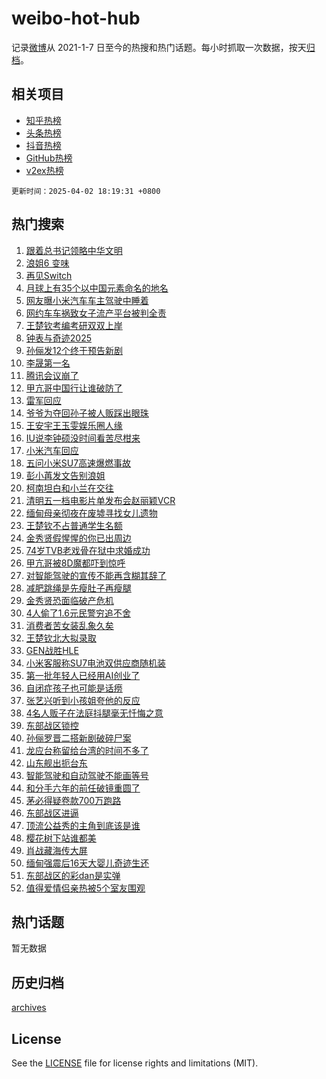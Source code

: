 # weibo-hot-hub

记录[微博](https://www.weibo.com)从 2021-1-7 日至今的热搜和热门话题。每小时抓取一次数据，按天[归档](archives)。

## 相关项目

- [知乎热榜](https://github.com/lonnyzhang423/zhihu-hot-hub)
- [头条热榜](https://github.com/lonnyzhang423/toutiao-hot-hub)
- [抖音热榜](https://github.com/lonnyzhang423/douyin-hot-hub)
- [GitHub热榜](https://github.com/lonnyzhang423/github-hot-hub)
- [v2ex热榜](https://github.com/lonnyzhang423/v2ex-hot-hub)


`更新时间：2025-04-02 18:19:31 +0800`

## 热门搜索

1. [跟着总书记领略中华文明](https://m.weibo.cn/search?containerid=100103type%3D1%26t%3D10%26q%3D%23%E8%B7%9F%E7%9D%80%E6%80%BB%E4%B9%A6%E8%AE%B0%E9%A2%86%E7%95%A5%E4%B8%AD%E5%8D%8E%E6%96%87%E6%98%8E%23&stream_entry_id=51&isnewpage=1&extparam=seat%3D1%26dgr%3D0%26stream_entry_id%3D51%26c_type%3D51%26pos%3D0%26filter_type%3Drealtimehot%26cate%3D10103%26q%3D%2523%25E8%25B7%259F%25E7%259D%2580%25E6%2580%25BB%25E4%25B9%25A6%25E8%25AE%25B0%25E9%25A2%2586%25E7%2595%25A5%25E4%25B8%25AD%25E5%258D%258E%25E6%2596%2587%25E6%2598%258E%2523%26display_time%3D1743589170%26pre_seqid%3D174358917071001511579158)
1. [浪姐6 变味](https://m.weibo.cn/search?containerid=100103type%3D1%26t%3D10%26q%3D%E6%B5%AA%E5%A7%906+%E5%8F%98%E5%91%B3&stream_entry_id=31&isnewpage=1&extparam=seat%3D1%26flag%3D1%26filter_type%3Drealtimehot%26c_type%3D31%26cate%3D5001%26band_rank%3D1%26pos%3D0%26stream_entry_id%3D31%26lcate%3D5001%26dgr%3D0%26realpos%3D1%26q%3D%25E6%25B5%25AA%25E5%25A7%25906%2520%25E5%258F%2598%25E5%2591%25B3%26display_time%3D1743589170%26pre_seqid%3D174358917071001511579158)
1. [再见Switch](https://m.weibo.cn/search?containerid=100103type%3D1%26t%3D10%26q%3D%E5%86%8D%E8%A7%81Switch&stream_entry_id=31&isnewpage=1&extparam=seat%3D1%26flag%3D1%26filter_type%3Drealtimehot%26c_type%3D31%26cate%3D5001%26band_rank%3D2%26pos%3D1%26stream_entry_id%3D31%26lcate%3D5001%26dgr%3D0%26realpos%3D2%26q%3D%25E5%2586%258D%25E8%25A7%2581Switch%26display_time%3D1743589170%26pre_seqid%3D174358917071001511579158)
1. [月球上有35个以中国元素命名的地名](https://m.weibo.cn/search?containerid=100103type%3D1%26t%3D10%26q%3D%23%E6%9C%88%E7%90%83%E4%B8%8A%E6%9C%8935%E4%B8%AA%E4%BB%A5%E4%B8%AD%E5%9B%BD%E5%85%83%E7%B4%A0%E5%91%BD%E5%90%8D%E7%9A%84%E5%9C%B0%E5%90%8D%23&stream_entry_id=31&isnewpage=1&extparam=seat%3D1%26flag%3D1%26filter_type%3Drealtimehot%26c_type%3D31%26cate%3D5001%26band_rank%3D3%26pos%3D2%26stream_entry_id%3D31%26lcate%3D5001%26dgr%3D0%26realpos%3D3%26q%3D%2523%25E6%259C%2588%25E7%2590%2583%25E4%25B8%258A%25E6%259C%258935%25E4%25B8%25AA%25E4%25BB%25A5%25E4%25B8%25AD%25E5%259B%25BD%25E5%2585%2583%25E7%25B4%25A0%25E5%2591%25BD%25E5%2590%258D%25E7%259A%2584%25E5%259C%25B0%25E5%2590%258D%2523%26display_time%3D1743589170%26pre_seqid%3D174358917071001511579158)
1. [网友曝小米汽车车主驾驶中睡着](https://m.weibo.cn/search?containerid=100103type%3D1%26t%3D10%26q%3D%23%E7%BD%91%E5%8F%8B%E6%9B%9D%E5%B0%8F%E7%B1%B3%E6%B1%BD%E8%BD%A6%E8%BD%A6%E4%B8%BB%E9%A9%BE%E9%A9%B6%E4%B8%AD%E7%9D%A1%E7%9D%80%23&stream_entry_id=31&isnewpage=1&extparam=seat%3D1%26flag%3D2%26filter_type%3Drealtimehot%26c_type%3D31%26cate%3D5001%26band_rank%3D4%26pos%3D3%26stream_entry_id%3D31%26lcate%3D5001%26dgr%3D0%26realpos%3D4%26q%3D%2523%25E7%25BD%2591%25E5%258F%258B%25E6%259B%259D%25E5%25B0%258F%25E7%25B1%25B3%25E6%25B1%25BD%25E8%25BD%25A6%25E8%25BD%25A6%25E4%25B8%25BB%25E9%25A9%25BE%25E9%25A9%25B6%25E4%25B8%25AD%25E7%259D%25A1%25E7%259D%2580%2523%26display_time%3D1743589170%26pre_seqid%3D174358917071001511579158)
1. [网约车车祸致女子流产平台被判全责](https://m.weibo.cn/search?containerid=100103type%3D1%26t%3D10%26q%3D%23%E7%BD%91%E7%BA%A6%E8%BD%A6%E8%BD%A6%E7%A5%B8%E8%87%B4%E5%A5%B3%E5%AD%90%E6%B5%81%E4%BA%A7%E5%B9%B3%E5%8F%B0%E8%A2%AB%E5%88%A4%E5%85%A8%E8%B4%A3%23&stream_entry_id=31&isnewpage=1&extparam=seat%3D1%26flag%3D1%26filter_type%3Drealtimehot%26c_type%3D31%26cate%3D5001%26band_rank%3D5%26pos%3D4%26stream_entry_id%3D31%26lcate%3D5001%26dgr%3D0%26realpos%3D5%26q%3D%2523%25E7%25BD%2591%25E7%25BA%25A6%25E8%25BD%25A6%25E8%25BD%25A6%25E7%25A5%25B8%25E8%2587%25B4%25E5%25A5%25B3%25E5%25AD%2590%25E6%25B5%2581%25E4%25BA%25A7%25E5%25B9%25B3%25E5%258F%25B0%25E8%25A2%25AB%25E5%2588%25A4%25E5%2585%25A8%25E8%25B4%25A3%2523%26display_time%3D1743589170%26pre_seqid%3D174358917071001511579158)
1. [王楚钦考编考研双双上岸](https://m.weibo.cn/search?containerid=100103type%3D1%26t%3D10%26q%3D%23%E7%8E%8B%E6%A5%9A%E9%92%A6%E8%80%83%E7%BC%96%E8%80%83%E7%A0%94%E5%8F%8C%E5%8F%8C%E4%B8%8A%E5%B2%B8%23&stream_entry_id=31&isnewpage=1&extparam=seat%3D1%26flag%3D2%26filter_type%3Drealtimehot%26c_type%3D31%26cate%3D5001%26band_rank%3D6%26pos%3D5%26stream_entry_id%3D31%26lcate%3D5001%26dgr%3D0%26realpos%3D6%26q%3D%2523%25E7%258E%258B%25E6%25A5%259A%25E9%2592%25A6%25E8%2580%2583%25E7%25BC%2596%25E8%2580%2583%25E7%25A0%2594%25E5%258F%258C%25E5%258F%258C%25E4%25B8%258A%25E5%25B2%25B8%2523%26display_time%3D1743589170%26pre_seqid%3D174358917071001511579158)
1. [钟表与奇迹2025](https://m.weibo.cn/search?containerid=100103type%3D1%26t%3D10%26q%3D%23%E9%92%9F%E8%A1%A8%E4%B8%8E%E5%A5%87%E8%BF%B92025%23&stream_entry_id=31&isnewpage=1&extparam=seat%3D1%26dgr%3D0%26adid%3D281721%26c_type%3D31%26cate%3D5001%26band_rank%3D7%26pos%3D6%26stream_entry_id%3D31%26is_ad_pos%3D1%26filter_type%3Drealtimehot%26topic_ad%3D1%26lcate%3D5001%26q%3D%2523%25E9%2592%259F%25E8%25A1%25A8%25E4%25B8%258E%25E5%25A5%2587%25E8%25BF%25B92025%2523%26display_time%3D1743589170%26pre_seqid%3D174358917071001511579158)
1. [孙俪发12个终于预告新剧](https://m.weibo.cn/search?containerid=100103type%3D1%26t%3D10%26q%3D%23%E5%AD%99%E4%BF%AA%E5%8F%9112%E4%B8%AA%E7%BB%88%E4%BA%8E%E9%A2%84%E5%91%8A%E6%96%B0%E5%89%A7%23&stream_entry_id=31&isnewpage=1&extparam=seat%3D1%26flag%3D1%26filter_type%3Drealtimehot%26c_type%3D31%26cate%3D5001%26band_rank%3D7%26pos%3D7%26stream_entry_id%3D31%26lcate%3D5001%26dgr%3D0%26realpos%3D7%26q%3D%2523%25E5%25AD%2599%25E4%25BF%25AA%25E5%258F%259112%25E4%25B8%25AA%25E7%25BB%2588%25E4%25BA%258E%25E9%25A2%2584%25E5%2591%258A%25E6%2596%25B0%25E5%2589%25A7%2523%26display_time%3D1743589170%26pre_seqid%3D174358917071001511579158)
1. [李晟第一名](https://m.weibo.cn/search?containerid=100103type%3D1%26t%3D10%26q%3D%23%E6%9D%8E%E6%99%9F%E7%AC%AC%E4%B8%80%E5%90%8D%23&stream_entry_id=31&isnewpage=1&extparam=seat%3D1%26flag%3D2%26filter_type%3Drealtimehot%26c_type%3D31%26cate%3D5001%26band_rank%3D8%26pos%3D8%26stream_entry_id%3D31%26lcate%3D5001%26dgr%3D0%26realpos%3D8%26q%3D%2523%25E6%259D%258E%25E6%2599%259F%25E7%25AC%25AC%25E4%25B8%2580%25E5%2590%258D%2523%26display_time%3D1743589170%26pre_seqid%3D174358917071001511579158)
1. [腾讯会议崩了](https://m.weibo.cn/search?containerid=100103type%3D1%26t%3D10%26q%3D%E8%85%BE%E8%AE%AF%E4%BC%9A%E8%AE%AE%E5%B4%A9%E4%BA%86&stream_entry_id=31&isnewpage=1&extparam=seat%3D1%26flag%3D0%26filter_type%3Drealtimehot%26c_type%3D31%26cate%3D5001%26band_rank%3D9%26pos%3D9%26stream_entry_id%3D31%26lcate%3D5001%26dgr%3D0%26realpos%3D9%26q%3D%25E8%2585%25BE%25E8%25AE%25AF%25E4%25BC%259A%25E8%25AE%25AE%25E5%25B4%25A9%25E4%25BA%2586%26display_time%3D1743589170%26pre_seqid%3D174358917071001511579158)
1. [甲亢哥中国行让谁破防了](https://m.weibo.cn/search?containerid=100103type%3D1%26t%3D10%26q%3D%23%E7%94%B2%E4%BA%A2%E5%93%A5%E4%B8%AD%E5%9B%BD%E8%A1%8C%E8%AE%A9%E8%B0%81%E7%A0%B4%E9%98%B2%E4%BA%86%23&stream_entry_id=31&isnewpage=1&extparam=seat%3D1%26flag%3D1%26filter_type%3Drealtimehot%26c_type%3D31%26cate%3D5001%26band_rank%3D10%26pos%3D10%26stream_entry_id%3D31%26lcate%3D5001%26dgr%3D0%26realpos%3D10%26q%3D%2523%25E7%2594%25B2%25E4%25BA%25A2%25E5%2593%25A5%25E4%25B8%25AD%25E5%259B%25BD%25E8%25A1%258C%25E8%25AE%25A9%25E8%25B0%2581%25E7%25A0%25B4%25E9%2598%25B2%25E4%25BA%2586%2523%26display_time%3D1743589170%26pre_seqid%3D174358917071001511579158)
1. [雷军回应](https://m.weibo.cn/search?containerid=100103type%3D1%26t%3D10%26q%3D%E9%9B%B7%E5%86%9B%E5%9B%9E%E5%BA%94&stream_entry_id=31&isnewpage=1&extparam=seat%3D1%26flag%3D2%26filter_type%3Drealtimehot%26c_type%3D31%26cate%3D5001%26band_rank%3D11%26pos%3D11%26stream_entry_id%3D31%26lcate%3D5001%26dgr%3D0%26realpos%3D11%26q%3D%25E9%259B%25B7%25E5%2586%259B%25E5%259B%259E%25E5%25BA%2594%26display_time%3D1743589170%26pre_seqid%3D174358917071001511579158)
1. [爷爷为夺回孙子被人贩踩出眼珠](https://m.weibo.cn/search?containerid=100103type%3D1%26t%3D10%26q%3D%23%E7%88%B7%E7%88%B7%E4%B8%BA%E5%A4%BA%E5%9B%9E%E5%AD%99%E5%AD%90%E8%A2%AB%E4%BA%BA%E8%B4%A9%E8%B8%A9%E5%87%BA%E7%9C%BC%E7%8F%A0%23&stream_entry_id=31&isnewpage=1&extparam=seat%3D1%26flag%3D2%26filter_type%3Drealtimehot%26c_type%3D31%26cate%3D5001%26band_rank%3D12%26pos%3D12%26stream_entry_id%3D31%26lcate%3D5001%26dgr%3D0%26realpos%3D12%26q%3D%2523%25E7%2588%25B7%25E7%2588%25B7%25E4%25B8%25BA%25E5%25A4%25BA%25E5%259B%259E%25E5%25AD%2599%25E5%25AD%2590%25E8%25A2%25AB%25E4%25BA%25BA%25E8%25B4%25A9%25E8%25B8%25A9%25E5%2587%25BA%25E7%259C%25BC%25E7%258F%25A0%2523%26display_time%3D1743589170%26pre_seqid%3D174358917071001511579158)
1. [王安宇王玉雯娱乐圈人缘](https://m.weibo.cn/search?containerid=100103type%3D1%26t%3D10%26q%3D%23%E7%8E%8B%E5%AE%89%E5%AE%87%E7%8E%8B%E7%8E%89%E9%9B%AF%E5%A8%B1%E4%B9%90%E5%9C%88%E4%BA%BA%E7%BC%98%23&stream_entry_id=31&isnewpage=1&extparam=seat%3D1%26flag%3D2%26filter_type%3Drealtimehot%26c_type%3D31%26cate%3D5001%26band_rank%3D13%26pos%3D13%26stream_entry_id%3D31%26lcate%3D5001%26dgr%3D0%26realpos%3D13%26q%3D%2523%25E7%258E%258B%25E5%25AE%2589%25E5%25AE%2587%25E7%258E%258B%25E7%258E%2589%25E9%259B%25AF%25E5%25A8%25B1%25E4%25B9%2590%25E5%259C%2588%25E4%25BA%25BA%25E7%25BC%2598%2523%26display_time%3D1743589170%26pre_seqid%3D174358917071001511579158)
1. [IU说李钟硕没时间看苦尽柑来](https://m.weibo.cn/search?containerid=100103type%3D1%26t%3D10%26q%3D%23IU%E8%AF%B4%E6%9D%8E%E9%92%9F%E7%A1%95%E6%B2%A1%E6%97%B6%E9%97%B4%E7%9C%8B%E8%8B%A6%E5%B0%BD%E6%9F%91%E6%9D%A5%23&stream_entry_id=31&isnewpage=1&extparam=seat%3D1%26flag%3D2%26filter_type%3Drealtimehot%26c_type%3D31%26cate%3D5001%26band_rank%3D14%26pos%3D14%26stream_entry_id%3D31%26lcate%3D5001%26dgr%3D0%26realpos%3D14%26q%3D%2523IU%25E8%25AF%25B4%25E6%259D%258E%25E9%2592%259F%25E7%25A1%2595%25E6%25B2%25A1%25E6%2597%25B6%25E9%2597%25B4%25E7%259C%258B%25E8%258B%25A6%25E5%25B0%25BD%25E6%259F%2591%25E6%259D%25A5%2523%26display_time%3D1743589170%26pre_seqid%3D174358917071001511579158)
1. [小米汽车回应](https://m.weibo.cn/search?containerid=100103type%3D1%26t%3D10%26q%3D%E5%B0%8F%E7%B1%B3%E6%B1%BD%E8%BD%A6%E5%9B%9E%E5%BA%94&stream_entry_id=31&isnewpage=1&extparam=seat%3D1%26flag%3D0%26filter_type%3Drealtimehot%26c_type%3D31%26cate%3D5001%26band_rank%3D15%26pos%3D15%26stream_entry_id%3D31%26lcate%3D5001%26dgr%3D0%26realpos%3D15%26q%3D%25E5%25B0%258F%25E7%25B1%25B3%25E6%25B1%25BD%25E8%25BD%25A6%25E5%259B%259E%25E5%25BA%2594%26display_time%3D1743589170%26pre_seqid%3D174358917071001511579158)
1. [五问小米SU7高速爆燃事故](https://m.weibo.cn/search?containerid=100103type%3D1%26t%3D10%26q%3D%23%E4%BA%94%E9%97%AE%E5%B0%8F%E7%B1%B3SU7%E9%AB%98%E9%80%9F%E7%88%86%E7%87%83%E4%BA%8B%E6%95%85%23&stream_entry_id=31&isnewpage=1&extparam=seat%3D1%26flag%3D0%26filter_type%3Drealtimehot%26c_type%3D31%26cate%3D5001%26band_rank%3D16%26pos%3D16%26stream_entry_id%3D31%26lcate%3D5001%26dgr%3D0%26realpos%3D16%26q%3D%2523%25E4%25BA%2594%25E9%2597%25AE%25E5%25B0%258F%25E7%25B1%25B3SU7%25E9%25AB%2598%25E9%2580%259F%25E7%2588%2586%25E7%2587%2583%25E4%25BA%258B%25E6%2595%2585%2523%26display_time%3D1743589170%26pre_seqid%3D174358917071001511579158)
1. [彭小苒发文告别浪姐](https://m.weibo.cn/search?containerid=100103type%3D1%26t%3D10%26q%3D%23%E5%BD%AD%E5%B0%8F%E8%8B%92%E5%8F%91%E6%96%87%E5%91%8A%E5%88%AB%E6%B5%AA%E5%A7%90%23&stream_entry_id=31&isnewpage=1&extparam=seat%3D1%26flag%3D1%26filter_type%3Drealtimehot%26c_type%3D31%26cate%3D5001%26band_rank%3D17%26pos%3D17%26stream_entry_id%3D31%26lcate%3D5001%26dgr%3D0%26realpos%3D17%26q%3D%2523%25E5%25BD%25AD%25E5%25B0%258F%25E8%258B%2592%25E5%258F%2591%25E6%2596%2587%25E5%2591%258A%25E5%2588%25AB%25E6%25B5%25AA%25E5%25A7%2590%2523%26display_time%3D1743589170%26pre_seqid%3D174358917071001511579158)
1. [柯南坦白和小兰在交往](https://m.weibo.cn/search?containerid=100103type%3D1%26t%3D10%26q%3D%E6%9F%AF%E5%8D%97%E5%9D%A6%E7%99%BD%E5%92%8C%E5%B0%8F%E5%85%B0%E5%9C%A8%E4%BA%A4%E5%BE%80&stream_entry_id=31&isnewpage=1&extparam=seat%3D1%26flag%3D0%26filter_type%3Drealtimehot%26c_type%3D31%26cate%3D5001%26band_rank%3D18%26pos%3D18%26stream_entry_id%3D31%26lcate%3D5001%26dgr%3D0%26realpos%3D18%26q%3D%25E6%259F%25AF%25E5%258D%2597%25E5%259D%25A6%25E7%2599%25BD%25E5%2592%258C%25E5%25B0%258F%25E5%2585%25B0%25E5%259C%25A8%25E4%25BA%25A4%25E5%25BE%2580%26display_time%3D1743589170%26pre_seqid%3D174358917071001511579158)
1. [清明五一档电影片单发布会赵丽颖VCR](https://m.weibo.cn/search?containerid=100103type%3D1%26t%3D10%26q%3D%23%E6%B8%85%E6%98%8E%E4%BA%94%E4%B8%80%E6%A1%A3%E7%94%B5%E5%BD%B1%E7%89%87%E5%8D%95%E5%8F%91%E5%B8%83%E4%BC%9A%E8%B5%B5%E4%B8%BD%E9%A2%96VCR%23&stream_entry_id=31&isnewpage=1&extparam=seat%3D1%26flag%3D1%26filter_type%3Drealtimehot%26c_type%3D31%26cate%3D5001%26band_rank%3D19%26pos%3D19%26stream_entry_id%3D31%26lcate%3D5001%26dgr%3D0%26realpos%3D19%26q%3D%2523%25E6%25B8%2585%25E6%2598%258E%25E4%25BA%2594%25E4%25B8%2580%25E6%25A1%25A3%25E7%2594%25B5%25E5%25BD%25B1%25E7%2589%2587%25E5%258D%2595%25E5%258F%2591%25E5%25B8%2583%25E4%25BC%259A%25E8%25B5%25B5%25E4%25B8%25BD%25E9%25A2%2596VCR%2523%26display_time%3D1743589170%26pre_seqid%3D174358917071001511579158)
1. [缅甸母亲彻夜在废墟寻找女儿遗物](https://m.weibo.cn/search?containerid=100103type%3D1%26t%3D10%26q%3D%23%E7%BC%85%E7%94%B8%E6%AF%8D%E4%BA%B2%E5%BD%BB%E5%A4%9C%E5%9C%A8%E5%BA%9F%E5%A2%9F%E5%AF%BB%E6%89%BE%E5%A5%B3%E5%84%BF%E9%81%97%E7%89%A9%23&stream_entry_id=31&isnewpage=1&extparam=seat%3D1%26flag%3D1%26filter_type%3Drealtimehot%26c_type%3D31%26cate%3D5001%26band_rank%3D20%26pos%3D20%26stream_entry_id%3D31%26lcate%3D5001%26dgr%3D0%26realpos%3D20%26q%3D%2523%25E7%25BC%2585%25E7%2594%25B8%25E6%25AF%258D%25E4%25BA%25B2%25E5%25BD%25BB%25E5%25A4%259C%25E5%259C%25A8%25E5%25BA%259F%25E5%25A2%259F%25E5%25AF%25BB%25E6%2589%25BE%25E5%25A5%25B3%25E5%2584%25BF%25E9%2581%2597%25E7%2589%25A9%2523%26display_time%3D1743589170%26pre_seqid%3D174358917071001511579158)
1. [王楚钦不占普通学生名额](https://m.weibo.cn/search?containerid=100103type%3D1%26t%3D10%26q%3D%23%E7%8E%8B%E6%A5%9A%E9%92%A6%E4%B8%8D%E5%8D%A0%E6%99%AE%E9%80%9A%E5%AD%A6%E7%94%9F%E5%90%8D%E9%A2%9D%23&stream_entry_id=31&isnewpage=1&extparam=seat%3D1%26flag%3D2%26filter_type%3Drealtimehot%26c_type%3D31%26cate%3D5001%26band_rank%3D21%26pos%3D21%26stream_entry_id%3D31%26lcate%3D5001%26dgr%3D0%26realpos%3D21%26q%3D%2523%25E7%258E%258B%25E6%25A5%259A%25E9%2592%25A6%25E4%25B8%258D%25E5%258D%25A0%25E6%2599%25AE%25E9%2580%259A%25E5%25AD%25A6%25E7%2594%259F%25E5%2590%258D%25E9%25A2%259D%2523%26display_time%3D1743589170%26pre_seqid%3D174358917071001511579158)
1. [金秀贤假惺惺的你已出周边](https://m.weibo.cn/search?containerid=100103type%3D1%26t%3D10%26q%3D%23%E9%87%91%E7%A7%80%E8%B4%A4%E5%81%87%E6%83%BA%E6%83%BA%E7%9A%84%E4%BD%A0%E5%B7%B2%E5%87%BA%E5%91%A8%E8%BE%B9%23&stream_entry_id=31&isnewpage=1&extparam=seat%3D1%26flag%3D0%26filter_type%3Drealtimehot%26c_type%3D31%26cate%3D5001%26band_rank%3D22%26pos%3D22%26stream_entry_id%3D31%26lcate%3D5001%26dgr%3D0%26realpos%3D22%26q%3D%2523%25E9%2587%2591%25E7%25A7%2580%25E8%25B4%25A4%25E5%2581%2587%25E6%2583%25BA%25E6%2583%25BA%25E7%259A%2584%25E4%25BD%25A0%25E5%25B7%25B2%25E5%2587%25BA%25E5%2591%25A8%25E8%25BE%25B9%2523%26display_time%3D1743589170%26pre_seqid%3D174358917071001511579158)
1. [74岁TVB老戏骨在狱中求婚成功](https://m.weibo.cn/search?containerid=100103type%3D1%26t%3D10%26q%3D%2374%E5%B2%81TVB%E8%80%81%E6%88%8F%E9%AA%A8%E5%9C%A8%E7%8B%B1%E4%B8%AD%E6%B1%82%E5%A9%9A%E6%88%90%E5%8A%9F%23&stream_entry_id=31&isnewpage=1&extparam=seat%3D1%26flag%3D1%26filter_type%3Drealtimehot%26c_type%3D31%26cate%3D5001%26band_rank%3D23%26pos%3D23%26stream_entry_id%3D31%26lcate%3D5001%26dgr%3D0%26realpos%3D23%26q%3D%252374%25E5%25B2%2581TVB%25E8%2580%2581%25E6%2588%258F%25E9%25AA%25A8%25E5%259C%25A8%25E7%258B%25B1%25E4%25B8%25AD%25E6%25B1%2582%25E5%25A9%259A%25E6%2588%2590%25E5%258A%259F%2523%26display_time%3D1743589170%26pre_seqid%3D174358917071001511579158)
1. [甲亢哥被8D魔都吓到惊呼](https://m.weibo.cn/search?containerid=100103type%3D1%26t%3D10%26q%3D%23%E7%94%B2%E4%BA%A2%E5%93%A5%E8%A2%AB8D%E9%AD%94%E9%83%BD%E5%90%93%E5%88%B0%E6%83%8A%E5%91%BC%23&stream_entry_id=31&isnewpage=1&extparam=seat%3D1%26flag%3D1%26filter_type%3Drealtimehot%26c_type%3D31%26cate%3D5001%26band_rank%3D24%26pos%3D24%26stream_entry_id%3D31%26lcate%3D5001%26dgr%3D0%26realpos%3D24%26q%3D%2523%25E7%2594%25B2%25E4%25BA%25A2%25E5%2593%25A5%25E8%25A2%25AB8D%25E9%25AD%2594%25E9%2583%25BD%25E5%2590%2593%25E5%2588%25B0%25E6%2583%258A%25E5%2591%25BC%2523%26display_time%3D1743589170%26pre_seqid%3D174358917071001511579158)
1. [对智能驾驶的宣传不能再含糊其辞了](https://m.weibo.cn/search?containerid=100103type%3D1%26t%3D10%26q%3D%23%E5%AF%B9%E6%99%BA%E8%83%BD%E9%A9%BE%E9%A9%B6%E7%9A%84%E5%AE%A3%E4%BC%A0%E4%B8%8D%E8%83%BD%E5%86%8D%E5%90%AB%E7%B3%8A%E5%85%B6%E8%BE%9E%E4%BA%86%23&stream_entry_id=31&isnewpage=1&extparam=seat%3D1%26flag%3D1%26filter_type%3Drealtimehot%26c_type%3D31%26cate%3D5001%26band_rank%3D25%26pos%3D25%26stream_entry_id%3D31%26lcate%3D5001%26dgr%3D0%26realpos%3D25%26q%3D%2523%25E5%25AF%25B9%25E6%2599%25BA%25E8%2583%25BD%25E9%25A9%25BE%25E9%25A9%25B6%25E7%259A%2584%25E5%25AE%25A3%25E4%25BC%25A0%25E4%25B8%258D%25E8%2583%25BD%25E5%2586%258D%25E5%2590%25AB%25E7%25B3%258A%25E5%2585%25B6%25E8%25BE%259E%25E4%25BA%2586%2523%26display_time%3D1743589170%26pre_seqid%3D174358917071001511579158)
1. [减肥跳绳是先瘦肚子再瘦腿](https://m.weibo.cn/search?containerid=100103type%3D1%26t%3D10%26q%3D%E5%87%8F%E8%82%A5%E8%B7%B3%E7%BB%B3%E6%98%AF%E5%85%88%E7%98%A6%E8%82%9A%E5%AD%90%E5%86%8D%E7%98%A6%E8%85%BF&stream_entry_id=31&isnewpage=1&extparam=seat%3D1%26flag%3D0%26filter_type%3Drealtimehot%26c_type%3D31%26cate%3D5001%26band_rank%3D26%26pos%3D26%26stream_entry_id%3D31%26lcate%3D5001%26dgr%3D0%26realpos%3D26%26q%3D%25E5%2587%258F%25E8%2582%25A5%25E8%25B7%25B3%25E7%25BB%25B3%25E6%2598%25AF%25E5%2585%2588%25E7%2598%25A6%25E8%2582%259A%25E5%25AD%2590%25E5%2586%258D%25E7%2598%25A6%25E8%2585%25BF%26display_time%3D1743589170%26pre_seqid%3D174358917071001511579158)
1. [金秀贤恐面临破产危机](https://m.weibo.cn/search?containerid=100103type%3D1%26t%3D10%26q%3D%23%E9%87%91%E7%A7%80%E8%B4%A4%E6%81%90%E9%9D%A2%E4%B8%B4%E7%A0%B4%E4%BA%A7%E5%8D%B1%E6%9C%BA%23&stream_entry_id=31&isnewpage=1&extparam=seat%3D1%26flag%3D1%26filter_type%3Drealtimehot%26c_type%3D31%26cate%3D5001%26band_rank%3D27%26pos%3D27%26stream_entry_id%3D31%26lcate%3D5001%26dgr%3D0%26realpos%3D27%26q%3D%2523%25E9%2587%2591%25E7%25A7%2580%25E8%25B4%25A4%25E6%2581%2590%25E9%259D%25A2%25E4%25B8%25B4%25E7%25A0%25B4%25E4%25BA%25A7%25E5%258D%25B1%25E6%259C%25BA%2523%26display_time%3D1743589170%26pre_seqid%3D174358917071001511579158)
1. [4人偷了1.6元民警穷追不舍](https://m.weibo.cn/search?containerid=100103type%3D1%26t%3D10%26q%3D%234%E4%BA%BA%E5%81%B7%E4%BA%861.6%E5%85%83%E6%B0%91%E8%AD%A6%E7%A9%B7%E8%BF%BD%E4%B8%8D%E8%88%8D%23&stream_entry_id=31&isnewpage=1&extparam=seat%3D1%26flag%3D1%26filter_type%3Drealtimehot%26c_type%3D31%26cate%3D5001%26band_rank%3D28%26pos%3D28%26stream_entry_id%3D31%26lcate%3D5001%26dgr%3D0%26realpos%3D28%26q%3D%25234%25E4%25BA%25BA%25E5%2581%25B7%25E4%25BA%25861.6%25E5%2585%2583%25E6%25B0%2591%25E8%25AD%25A6%25E7%25A9%25B7%25E8%25BF%25BD%25E4%25B8%258D%25E8%2588%258D%2523%26display_time%3D1743589170%26pre_seqid%3D174358917071001511579158)
1. [消费者苦女装乱象久矣](https://m.weibo.cn/search?containerid=100103type%3D1%26t%3D10%26q%3D%23%E6%B6%88%E8%B4%B9%E8%80%85%E8%8B%A6%E5%A5%B3%E8%A3%85%E4%B9%B1%E8%B1%A1%E4%B9%85%E7%9F%A3%23&stream_entry_id=31&isnewpage=1&extparam=seat%3D1%26flag%3D1%26filter_type%3Drealtimehot%26c_type%3D31%26cate%3D5001%26band_rank%3D29%26pos%3D29%26stream_entry_id%3D31%26lcate%3D5001%26dgr%3D0%26realpos%3D29%26q%3D%2523%25E6%25B6%2588%25E8%25B4%25B9%25E8%2580%2585%25E8%258B%25A6%25E5%25A5%25B3%25E8%25A3%2585%25E4%25B9%25B1%25E8%25B1%25A1%25E4%25B9%2585%25E7%259F%25A3%2523%26display_time%3D1743589170%26pre_seqid%3D174358917071001511579158)
1. [王楚钦北大拟录取](https://m.weibo.cn/search?containerid=100103type%3D1%26t%3D10%26q%3D%23%E7%8E%8B%E6%A5%9A%E9%92%A6%E5%8C%97%E5%A4%A7%E6%8B%9F%E5%BD%95%E5%8F%96%23&stream_entry_id=31&isnewpage=1&extparam=seat%3D1%26flag%3D0%26filter_type%3Drealtimehot%26c_type%3D31%26cate%3D5001%26band_rank%3D30%26pos%3D30%26stream_entry_id%3D31%26lcate%3D5001%26dgr%3D0%26realpos%3D30%26q%3D%2523%25E7%258E%258B%25E6%25A5%259A%25E9%2592%25A6%25E5%258C%2597%25E5%25A4%25A7%25E6%258B%259F%25E5%25BD%2595%25E5%258F%2596%2523%26display_time%3D1743589170%26pre_seqid%3D174358917071001511579158)
1. [GEN战胜HLE](https://m.weibo.cn/search?containerid=100103type%3D1%26t%3D10%26q%3DGEN%E6%88%98%E8%83%9CHLE&stream_entry_id=31&isnewpage=1&extparam=seat%3D1%26flag%3D1%26filter_type%3Drealtimehot%26c_type%3D31%26cate%3D5001%26band_rank%3D31%26pos%3D31%26stream_entry_id%3D31%26lcate%3D5001%26dgr%3D0%26realpos%3D31%26q%3DGEN%25E6%2588%2598%25E8%2583%259CHLE%26display_time%3D1743589170%26pre_seqid%3D174358917071001511579158)
1. [小米客服称SU7电池双供应商随机装](https://m.weibo.cn/search?containerid=100103type%3D1%26t%3D10%26q%3D%23%E5%B0%8F%E7%B1%B3%E5%AE%A2%E6%9C%8D%E7%A7%B0SU7%E7%94%B5%E6%B1%A0%E5%8F%8C%E4%BE%9B%E5%BA%94%E5%95%86%E9%9A%8F%E6%9C%BA%E8%A3%85%23&stream_entry_id=31&isnewpage=1&extparam=seat%3D1%26flag%3D0%26filter_type%3Drealtimehot%26c_type%3D31%26cate%3D5001%26band_rank%3D32%26pos%3D32%26stream_entry_id%3D31%26lcate%3D5001%26dgr%3D0%26realpos%3D32%26q%3D%2523%25E5%25B0%258F%25E7%25B1%25B3%25E5%25AE%25A2%25E6%259C%258D%25E7%25A7%25B0SU7%25E7%2594%25B5%25E6%25B1%25A0%25E5%258F%258C%25E4%25BE%259B%25E5%25BA%2594%25E5%2595%2586%25E9%259A%258F%25E6%259C%25BA%25E8%25A3%2585%2523%26display_time%3D1743589170%26pre_seqid%3D174358917071001511579158)
1. [第一批年轻人已经用AI创业了](https://m.weibo.cn/search?containerid=100103type%3D1%26t%3D10%26q%3D%23%E7%AC%AC%E4%B8%80%E6%89%B9%E5%B9%B4%E8%BD%BB%E4%BA%BA%E5%B7%B2%E7%BB%8F%E7%94%A8AI%E5%88%9B%E4%B8%9A%E4%BA%86%23&stream_entry_id=31&isnewpage=1&extparam=seat%3D1%26flag%3D1%26filter_type%3Drealtimehot%26c_type%3D31%26cate%3D5001%26band_rank%3D33%26pos%3D33%26stream_entry_id%3D31%26lcate%3D5001%26dgr%3D0%26realpos%3D33%26q%3D%2523%25E7%25AC%25AC%25E4%25B8%2580%25E6%2589%25B9%25E5%25B9%25B4%25E8%25BD%25BB%25E4%25BA%25BA%25E5%25B7%25B2%25E7%25BB%258F%25E7%2594%25A8AI%25E5%2588%259B%25E4%25B8%259A%25E4%25BA%2586%2523%26display_time%3D1743589170%26pre_seqid%3D174358917071001511579158)
1. [自闭症孩子也可能是话痨](https://m.weibo.cn/search?containerid=100103type%3D1%26t%3D10%26q%3D%23%E8%87%AA%E9%97%AD%E7%97%87%E5%AD%A9%E5%AD%90%E4%B9%9F%E5%8F%AF%E8%83%BD%E6%98%AF%E8%AF%9D%E7%97%A8%23&stream_entry_id=31&isnewpage=1&extparam=seat%3D1%26flag%3D1%26filter_type%3Drealtimehot%26c_type%3D31%26cate%3D5001%26band_rank%3D34%26pos%3D34%26stream_entry_id%3D31%26lcate%3D5001%26dgr%3D0%26realpos%3D34%26q%3D%2523%25E8%2587%25AA%25E9%2597%25AD%25E7%2597%2587%25E5%25AD%25A9%25E5%25AD%2590%25E4%25B9%259F%25E5%258F%25AF%25E8%2583%25BD%25E6%2598%25AF%25E8%25AF%259D%25E7%2597%25A8%2523%26display_time%3D1743589170%26pre_seqid%3D174358917071001511579158)
1. [张艺兴听到小孩姐夸他的反应](https://m.weibo.cn/search?containerid=100103type%3D1%26t%3D10%26q%3D%23%E5%BC%A0%E8%89%BA%E5%85%B4%E5%90%AC%E5%88%B0%E5%B0%8F%E5%AD%A9%E5%A7%90%E5%A4%B8%E4%BB%96%E7%9A%84%E5%8F%8D%E5%BA%94%23&stream_entry_id=31&isnewpage=1&extparam=seat%3D1%26flag%3D1%26filter_type%3Drealtimehot%26c_type%3D31%26cate%3D5001%26band_rank%3D35%26pos%3D35%26stream_entry_id%3D31%26lcate%3D5001%26dgr%3D0%26realpos%3D35%26q%3D%2523%25E5%25BC%25A0%25E8%2589%25BA%25E5%2585%25B4%25E5%2590%25AC%25E5%2588%25B0%25E5%25B0%258F%25E5%25AD%25A9%25E5%25A7%2590%25E5%25A4%25B8%25E4%25BB%2596%25E7%259A%2584%25E5%258F%258D%25E5%25BA%2594%2523%26display_time%3D1743589170%26pre_seqid%3D174358917071001511579158)
1. [4名人贩子在法庭抖腿毫无忏悔之意](https://m.weibo.cn/search?containerid=100103type%3D1%26t%3D10%26q%3D%234%E5%90%8D%E4%BA%BA%E8%B4%A9%E5%AD%90%E5%9C%A8%E6%B3%95%E5%BA%AD%E6%8A%96%E8%85%BF%E6%AF%AB%E6%97%A0%E5%BF%8F%E6%82%94%E4%B9%8B%E6%84%8F%23&stream_entry_id=31&isnewpage=1&extparam=seat%3D1%26flag%3D0%26filter_type%3Drealtimehot%26c_type%3D31%26cate%3D5001%26band_rank%3D36%26pos%3D36%26stream_entry_id%3D31%26lcate%3D5001%26dgr%3D0%26realpos%3D36%26q%3D%25234%25E5%2590%258D%25E4%25BA%25BA%25E8%25B4%25A9%25E5%25AD%2590%25E5%259C%25A8%25E6%25B3%2595%25E5%25BA%25AD%25E6%258A%2596%25E8%2585%25BF%25E6%25AF%25AB%25E6%2597%25A0%25E5%25BF%258F%25E6%2582%2594%25E4%25B9%258B%25E6%2584%258F%2523%26display_time%3D1743589170%26pre_seqid%3D174358917071001511579158)
1. [东部战区锁控](https://m.weibo.cn/search?containerid=100103type%3D1%26t%3D10%26q%3D%23%E4%B8%9C%E9%83%A8%E6%88%98%E5%8C%BA%E9%94%81%E6%8E%A7%23&stream_entry_id=31&isnewpage=1&extparam=seat%3D1%26flag%3D0%26filter_type%3Drealtimehot%26c_type%3D31%26cate%3D5001%26band_rank%3D37%26pos%3D37%26stream_entry_id%3D31%26lcate%3D5001%26dgr%3D0%26realpos%3D37%26q%3D%2523%25E4%25B8%259C%25E9%2583%25A8%25E6%2588%2598%25E5%258C%25BA%25E9%2594%2581%25E6%258E%25A7%2523%26display_time%3D1743589170%26pre_seqid%3D174358917071001511579158)
1. [孙俪罗晋二搭新剧破碎尸案](https://m.weibo.cn/search?containerid=100103type%3D1%26t%3D10%26q%3D%E5%AD%99%E4%BF%AA%E7%BD%97%E6%99%8B%E4%BA%8C%E6%90%AD%E6%96%B0%E5%89%A7%E7%A0%B4%E7%A2%8E%E5%B0%B8%E6%A1%88&stream_entry_id=31&isnewpage=1&extparam=seat%3D1%26flag%3D1%26filter_type%3Drealtimehot%26c_type%3D31%26cate%3D5001%26band_rank%3D38%26pos%3D38%26stream_entry_id%3D31%26lcate%3D5001%26dgr%3D0%26realpos%3D38%26q%3D%25E5%25AD%2599%25E4%25BF%25AA%25E7%25BD%2597%25E6%2599%258B%25E4%25BA%258C%25E6%2590%25AD%25E6%2596%25B0%25E5%2589%25A7%25E7%25A0%25B4%25E7%25A2%258E%25E5%25B0%25B8%25E6%25A1%2588%26display_time%3D1743589170%26pre_seqid%3D174358917071001511579158)
1. [龙应台称留给台湾的时间不多了](https://m.weibo.cn/search?containerid=100103type%3D1%26t%3D10%26q%3D%23%E9%BE%99%E5%BA%94%E5%8F%B0%E7%A7%B0%E7%95%99%E7%BB%99%E5%8F%B0%E6%B9%BE%E7%9A%84%E6%97%B6%E9%97%B4%E4%B8%8D%E5%A4%9A%E4%BA%86%23&stream_entry_id=31&isnewpage=1&extparam=seat%3D1%26flag%3D0%26filter_type%3Drealtimehot%26c_type%3D31%26cate%3D5001%26band_rank%3D39%26pos%3D39%26stream_entry_id%3D31%26lcate%3D5001%26dgr%3D0%26realpos%3D39%26q%3D%2523%25E9%25BE%2599%25E5%25BA%2594%25E5%258F%25B0%25E7%25A7%25B0%25E7%2595%2599%25E7%25BB%2599%25E5%258F%25B0%25E6%25B9%25BE%25E7%259A%2584%25E6%2597%25B6%25E9%2597%25B4%25E4%25B8%258D%25E5%25A4%259A%25E4%25BA%2586%2523%26display_time%3D1743589170%26pre_seqid%3D174358917071001511579158)
1. [山东舰出扼台东](https://m.weibo.cn/search?containerid=100103type%3D1%26t%3D10%26q%3D%23%E5%B1%B1%E4%B8%9C%E8%88%B0%E5%87%BA%E6%89%BC%E5%8F%B0%E4%B8%9C%23&stream_entry_id=31&isnewpage=1&extparam=seat%3D1%26flag%3D1%26filter_type%3Drealtimehot%26c_type%3D31%26cate%3D5001%26band_rank%3D40%26pos%3D40%26stream_entry_id%3D31%26lcate%3D5001%26dgr%3D0%26realpos%3D40%26q%3D%2523%25E5%25B1%25B1%25E4%25B8%259C%25E8%2588%25B0%25E5%2587%25BA%25E6%2589%25BC%25E5%258F%25B0%25E4%25B8%259C%2523%26display_time%3D1743589170%26pre_seqid%3D174358917071001511579158)
1. [智能驾驶和自动驾驶不能画等号](https://m.weibo.cn/search?containerid=100103type%3D1%26t%3D10%26q%3D%23%E6%99%BA%E8%83%BD%E9%A9%BE%E9%A9%B6%E5%92%8C%E8%87%AA%E5%8A%A8%E9%A9%BE%E9%A9%B6%E4%B8%8D%E8%83%BD%E7%94%BB%E7%AD%89%E5%8F%B7%23&stream_entry_id=31&isnewpage=1&extparam=seat%3D1%26flag%3D1%26filter_type%3Drealtimehot%26c_type%3D31%26cate%3D5001%26band_rank%3D41%26pos%3D41%26stream_entry_id%3D31%26lcate%3D5001%26dgr%3D0%26realpos%3D41%26q%3D%2523%25E6%2599%25BA%25E8%2583%25BD%25E9%25A9%25BE%25E9%25A9%25B6%25E5%2592%258C%25E8%2587%25AA%25E5%258A%25A8%25E9%25A9%25BE%25E9%25A9%25B6%25E4%25B8%258D%25E8%2583%25BD%25E7%2594%25BB%25E7%25AD%2589%25E5%258F%25B7%2523%26display_time%3D1743589170%26pre_seqid%3D174358917071001511579158)
1. [和分手六年的前任破镜重圆了](https://m.weibo.cn/search?containerid=100103type%3D1%26t%3D10%26q%3D%E5%92%8C%E5%88%86%E6%89%8B%E5%85%AD%E5%B9%B4%E7%9A%84%E5%89%8D%E4%BB%BB%E7%A0%B4%E9%95%9C%E9%87%8D%E5%9C%86%E4%BA%86&stream_entry_id=31&isnewpage=1&extparam=seat%3D1%26flag%3D0%26filter_type%3Drealtimehot%26c_type%3D31%26cate%3D5001%26band_rank%3D42%26pos%3D42%26stream_entry_id%3D31%26lcate%3D5001%26dgr%3D0%26realpos%3D42%26q%3D%25E5%2592%258C%25E5%2588%2586%25E6%2589%258B%25E5%2585%25AD%25E5%25B9%25B4%25E7%259A%2584%25E5%2589%258D%25E4%25BB%25BB%25E7%25A0%25B4%25E9%2595%259C%25E9%2587%258D%25E5%259C%2586%25E4%25BA%2586%26display_time%3D1743589170%26pre_seqid%3D174358917071001511579158)
1. [茅必得疑卷款700万跑路](https://m.weibo.cn/search?containerid=100103type%3D1%26t%3D10%26q%3D%23%E8%8C%85%E5%BF%85%E5%BE%97%E7%96%91%E5%8D%B7%E6%AC%BE700%E4%B8%87%E8%B7%91%E8%B7%AF%23&stream_entry_id=31&isnewpage=1&extparam=seat%3D1%26flag%3D1%26filter_type%3Drealtimehot%26c_type%3D31%26cate%3D5001%26band_rank%3D43%26pos%3D43%26stream_entry_id%3D31%26lcate%3D5001%26dgr%3D0%26realpos%3D43%26q%3D%2523%25E8%258C%2585%25E5%25BF%2585%25E5%25BE%2597%25E7%2596%2591%25E5%258D%25B7%25E6%25AC%25BE700%25E4%25B8%2587%25E8%25B7%2591%25E8%25B7%25AF%2523%26display_time%3D1743589170%26pre_seqid%3D174358917071001511579158)
1. [东部战区进逼](https://m.weibo.cn/search?containerid=100103type%3D1%26t%3D10%26q%3D%23%E4%B8%9C%E9%83%A8%E6%88%98%E5%8C%BA%E8%BF%9B%E9%80%BC%23&stream_entry_id=31&isnewpage=1&extparam=seat%3D1%26flag%3D0%26filter_type%3Drealtimehot%26c_type%3D31%26cate%3D5001%26band_rank%3D44%26pos%3D44%26stream_entry_id%3D31%26lcate%3D5001%26dgr%3D0%26realpos%3D44%26q%3D%2523%25E4%25B8%259C%25E9%2583%25A8%25E6%2588%2598%25E5%258C%25BA%25E8%25BF%259B%25E9%2580%25BC%2523%26display_time%3D1743589170%26pre_seqid%3D174358917071001511579158)
1. [顶流公益秀的主角到底该是谁](https://m.weibo.cn/search?containerid=100103type%3D1%26t%3D10%26q%3D%23%E9%A1%B6%E6%B5%81%E5%85%AC%E7%9B%8A%E7%A7%80%E7%9A%84%E4%B8%BB%E8%A7%92%E5%88%B0%E5%BA%95%E8%AF%A5%E6%98%AF%E8%B0%81%23&stream_entry_id=31&isnewpage=1&extparam=seat%3D1%26flag%3D1%26filter_type%3Drealtimehot%26c_type%3D31%26cate%3D5001%26band_rank%3D45%26pos%3D45%26stream_entry_id%3D31%26lcate%3D5001%26dgr%3D0%26realpos%3D45%26q%3D%2523%25E9%25A1%25B6%25E6%25B5%2581%25E5%2585%25AC%25E7%259B%258A%25E7%25A7%2580%25E7%259A%2584%25E4%25B8%25BB%25E8%25A7%2592%25E5%2588%25B0%25E5%25BA%2595%25E8%25AF%25A5%25E6%2598%25AF%25E8%25B0%2581%2523%26display_time%3D1743589170%26pre_seqid%3D174358917071001511579158)
1. [樱花树下站谁都美](https://m.weibo.cn/search?containerid=100103type%3D1%26t%3D10%26q%3D%E6%A8%B1%E8%8A%B1%E6%A0%91%E4%B8%8B%E7%AB%99%E8%B0%81%E9%83%BD%E7%BE%8E&stream_entry_id=31&isnewpage=1&extparam=seat%3D1%26flag%3D1%26filter_type%3Drealtimehot%26c_type%3D31%26cate%3D5001%26band_rank%3D46%26pos%3D46%26stream_entry_id%3D31%26lcate%3D5001%26dgr%3D0%26realpos%3D46%26q%3D%25E6%25A8%25B1%25E8%258A%25B1%25E6%25A0%2591%25E4%25B8%258B%25E7%25AB%2599%25E8%25B0%2581%25E9%2583%25BD%25E7%25BE%258E%26display_time%3D1743589170%26pre_seqid%3D174358917071001511579158)
1. [肖战藏海传大屏](https://m.weibo.cn/search?containerid=100103type%3D1%26t%3D10%26q%3D%23%E8%82%96%E6%88%98%E8%97%8F%E6%B5%B7%E4%BC%A0%E5%A4%A7%E5%B1%8F%23&stream_entry_id=31&isnewpage=1&extparam=seat%3D1%26flag%3D1%26filter_type%3Drealtimehot%26c_type%3D31%26cate%3D5001%26band_rank%3D47%26pos%3D47%26stream_entry_id%3D31%26lcate%3D5001%26dgr%3D0%26realpos%3D47%26q%3D%2523%25E8%2582%2596%25E6%2588%2598%25E8%2597%258F%25E6%25B5%25B7%25E4%25BC%25A0%25E5%25A4%25A7%25E5%25B1%258F%2523%26display_time%3D1743589170%26pre_seqid%3D174358917071001511579158)
1. [缅甸强震后16天大婴儿奇迹生还](https://m.weibo.cn/search?containerid=100103type%3D1%26t%3D10%26q%3D%23%E7%BC%85%E7%94%B8%E5%BC%BA%E9%9C%87%E5%90%8E16%E5%A4%A9%E5%A4%A7%E5%A9%B4%E5%84%BF%E5%A5%87%E8%BF%B9%E7%94%9F%E8%BF%98%23&stream_entry_id=31&isnewpage=1&extparam=seat%3D1%26flag%3D1%26filter_type%3Drealtimehot%26c_type%3D31%26cate%3D5001%26band_rank%3D48%26pos%3D48%26stream_entry_id%3D31%26lcate%3D5001%26dgr%3D0%26realpos%3D48%26q%3D%2523%25E7%25BC%2585%25E7%2594%25B8%25E5%25BC%25BA%25E9%259C%2587%25E5%2590%258E16%25E5%25A4%25A9%25E5%25A4%25A7%25E5%25A9%25B4%25E5%2584%25BF%25E5%25A5%2587%25E8%25BF%25B9%25E7%2594%259F%25E8%25BF%2598%2523%26display_time%3D1743589170%26pre_seqid%3D174358917071001511579158)
1. [东部战区的彩dan是实弹](https://m.weibo.cn/search?containerid=100103type%3D1%26t%3D10%26q%3D%23%E4%B8%9C%E9%83%A8%E6%88%98%E5%8C%BA%E7%9A%84%E5%BD%A9dan%E6%98%AF%E5%AE%9E%E5%BC%B9%23&stream_entry_id=31&isnewpage=1&extparam=seat%3D1%26flag%3D1%26filter_type%3Drealtimehot%26c_type%3D31%26cate%3D5001%26band_rank%3D49%26pos%3D49%26stream_entry_id%3D31%26lcate%3D5001%26dgr%3D0%26realpos%3D49%26q%3D%2523%25E4%25B8%259C%25E9%2583%25A8%25E6%2588%2598%25E5%258C%25BA%25E7%259A%2584%25E5%25BD%25A9dan%25E6%2598%25AF%25E5%25AE%259E%25E5%25BC%25B9%2523%26display_time%3D1743589170%26pre_seqid%3D174358917071001511579158)
1. [值得爱情侣亲热被5个室友围观](https://m.weibo.cn/search?containerid=100103type%3D1%26t%3D10%26q%3D%E5%80%BC%E5%BE%97%E7%88%B1%E6%83%85%E4%BE%A3%E4%BA%B2%E7%83%AD%E8%A2%AB5%E4%B8%AA%E5%AE%A4%E5%8F%8B%E5%9B%B4%E8%A7%82&stream_entry_id=31&isnewpage=1&extparam=seat%3D1%26flag%3D1%26filter_type%3Drealtimehot%26c_type%3D31%26cate%3D5001%26band_rank%3D50%26pos%3D50%26stream_entry_id%3D31%26lcate%3D5001%26dgr%3D0%26realpos%3D50%26q%3D%25E5%2580%25BC%25E5%25BE%2597%25E7%2588%25B1%25E6%2583%2585%25E4%25BE%25A3%25E4%25BA%25B2%25E7%2583%25AD%25E8%25A2%25AB5%25E4%25B8%25AA%25E5%25AE%25A4%25E5%258F%258B%25E5%259B%25B4%25E8%25A7%2582%26display_time%3D1743589170%26pre_seqid%3D174358917071001511579158)

## 热门话题

暂无数据

## 历史归档

[archives](archives)

## License

See the [LICENSE](LICENSE) file for license rights and limitations (MIT).

